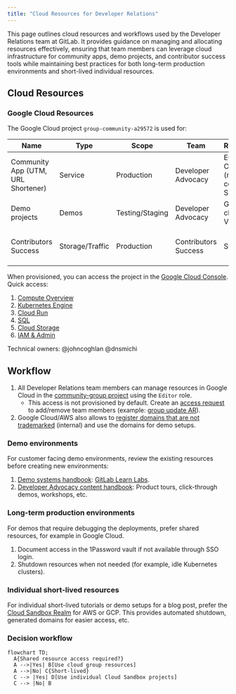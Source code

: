 ```yaml
---
title: "Cloud Resources for Developer Relations"
---
```


This page outlines cloud resources and workflows used by the Developer Relations team at GitLab. It provides guidance on managing and allocating resources effectively, ensuring that team members can leverage cloud infrastructure for community apps, demo projects, and contributor success tools while maintaining best practices for both long-term production environments and short-lived individual resources.

## Cloud Resources

### Google Cloud Resources

The Google Cloud project `group-community-a29572` is used for:

| Name | Type | Scope | Team | Resources | Notes |
|------|-------|------|------|-----------|-------|
| Community App (UTM, URL Shortener) | Service | Production | Developer Advocacy | EC2 VM, Cloud Run (router, QR code), SQL (API) | [handbook](/handbook/marketing/developer-relations/community-apps/) |
| Demo projects | Demos | Testing/Staging | Developer Advocacy | GKE clusters, VMs, DNS  | [handbook](/handbook/marketing/developer-relations/developer-advocacy/projects/#project-resources) |
| Contributors Success | Storage/Traffic | Production | Contributors Success | Storage | [GDK-in-a-box virtual images](https://gitlab.com/gitlab-org/gitlab-development-kit/-/blob/main/doc/gdk_in_a_box.md) |

When provisioned, you can access the project in the [Google Cloud Console](https://console.cloud.google.com/). Quick access:

1. [Compute Overview](https://console.cloud.google.com/compute/overview)
1. [Kubernetes Engine](https://console.cloud.google.com/kubernetes/list/overview)
1. [Cloud Run](https://console.cloud.google.com/run)
1. [SQL](https://console.cloud.google.com/sql/instances)
1. [Cloud Storage](https://console.cloud.google.com/storage/browser)
1. [IAM & Admin](https://console.cloud.google.com/iam-admin/iam)

Technical owners: @johncoghlan @dnsmichi

## Workflow

1. All Developer Relations team members can manage resources in Google Cloud in the [community-group project](https://console.cloud.google.com/kubernetes/list/overview?hl=en&project=group-community-a29572) using the `Editor` role.
   - This access is not provisioned by default. Create an [access request](/handbook/it/end-user-services/onboarding-access-requests/access-requests/) to add/remove team members (example: [group update AR](https://gitlab.com/gitlab-com/team-member-epics/access-requests/-/issues/13320)).
1. Google Cloud/AWS also allows to [register domains that are not trademarked](https://internal.gitlab.com/handbook/it/it-self-service/it-guides/domains-dns/#non-trademark-domain-names) (internal) and use the domains for demo setups.

### Demo environments

For customer facing demo environments, review the existing resources before creating new environments:

1. [Demo systems handbook](/handbook/customer-success/demo-systems/): [GitLab Learn Labs](https://gitlab.com/gitlab-learn-labs).
1. [Developer Advocacy content handbook](/handbook/marketing/developer-relations/developer-advocacy/content/): Product tours, click-through demos, workshops, etc.

### Long-term production environments

For demos that require debugging the deployments, prefer shared resources, for example in Google Cloud.

1. Document access in the 1Password vault if not available through SSO login.
1. Shutdown resources when not needed (for example, idle Kubernetes clusters).

### Individual short-lived resources

For individual short-lived tutorials or demo setups for a blog post, prefer the [Cloud Sandbox Realm](/handbook/company/infrastructure-standards/realms/sandbox/#how-to-get-started) for AWS or GCP. This provides automated shutdown, generated domains for easier access, etc.

### Decision workflow

```mermaid
flowchart TD;
  A{Shared resource access required?}
  A -->|Yes| B[Use cloud group resources]
  A -->|No| C{Short-lived}
  C --> |Yes| D[Use individual Cloud Sandbox projects]
  C --> |No| B
```
